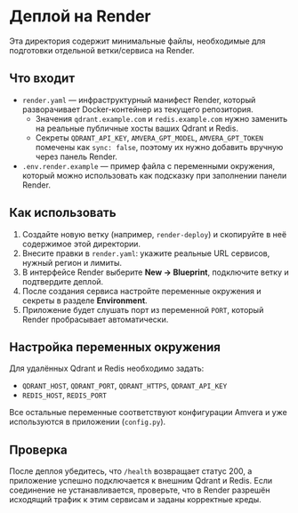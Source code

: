# Деплой на Render

Эта директория содержит минимальные файлы, необходимые для подготовки отдельной ветки/сервиса на Render.

## Что входит

- `render.yaml` — инфраструктурный манифест Render, который разворачивает Docker-контейнер из текущего репозитория.
  - Значения `qdrant.example.com` и `redis.example.com` нужно заменить на реальные публичные хосты ваших Qdrant и Redis.
  - Секреты `QDRANT_API_KEY`, `AMVERA_GPT_MODEL`, `AMVERA_GPT_TOKEN` помечены как `sync: false`, поэтому их нужно добавить вручную через панель Render.
- `.env.render.example` — пример файла с переменными окружения, который можно использовать как подсказку при заполнении панели Render.

## Как использовать

1. Создайте новую ветку (например, `render-deploy`) и скопируйте в неё содержимое этой директории.
2. Внесите правки в `render.yaml`: укажите реальные URL сервисов, нужный регион и лимиты.
3. В интерфейсе Render выберите **New → Blueprint**, подключите ветку и подтвердите деплой.
4. После создания сервиса настройте переменные окружения и секреты в разделе **Environment**.
5. Приложение будет слушать порт из переменной `PORT`, который Render пробрасывает автоматически.

## Настройка переменных окружения

Для удалённых Qdrant и Redis необходимо задать:

- `QDRANT_HOST`, `QDRANT_PORT`, `QDRANT_HTTPS`, `QDRANT_API_KEY`
- `REDIS_HOST`, `REDIS_PORT`

Все остальные переменные соответствуют конфигурации Amvera и уже используются в приложении (`config.py`).

## Проверка

После деплоя убедитесь, что `/health` возвращает статус 200, а приложение успешно подключается к внешним Qdrant и Redis. Если соединение не устанавливается, проверьте, что в Render разрешён исходящий трафик к этим сервисам и заданы корректные креды.
